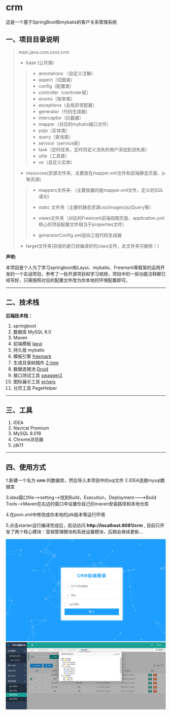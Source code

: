 # crm
这是一个基于SpringBoot和mybatis的客户关系管理系统
## 一、项目目录说明

>main.java.com.xxxx.crm
>
>* base (公共类)
>
> >+ annotations （自定义注解）
> >+ aspect（切面类）
> >+ config（配置类）
> >+ controller（controler层）
> >+ enums（枚举类）
> >+ exceptions（全局异常配置）
> >+ generator（代码生成器）
> >+ interceptor（拦截器）
> >+ mapper（对应的mybatis接口文件）
> >+ pojo（实体类）
> >+ query（查询类）
> >+ service（service层）
> >+ task（定时任务，定时将定义流失的用户添加到流失表）
> >+ utils（工具类）
> >+ vo（自定义实体）
> >
> >
>
>* resources(资源文件夹，主要放在mapper.xml文件和前端静态页面、js等资源)
>
> >- mappers文件夹-（主要放置的是mapper.xml文件，定义的SQL语句）
> >
> >- static 文件夹（主要的静态资源css/images/js/jQuery等）
> >- views文件夹（对应的Freemark前端视图页面、application.yml核心的项目配置文件相当于properties文件）
> >- generatorConfig.xml逆向工程代码生成器
>
>* target文件夹(存放的是已经编译好的class文件，此文件夹可删除！)

**声明:**

​    本项目是个人为了学习springboot和Layui、mybatis、Freemark等框架的运用开发的一个实战项目，参考了一些开源项目和学习视频，项目中的一些功能注释都已经写好，只需按照对应的配置文件改为你本地的环境配置即可。

***

## 二、技术栈

**后端技术栈：**

1. springboot
2. 数据库 MySQL 8.0
3. Maven
4. 前端模板 [layui](http://www.layui.com/doc)
5. 持久层 mybatis
6. 模板引擎 [freemark](http://freemarker.foofun.cn/)
7. 生成目录树插件 [Z-tree](http://www.treejs.cn/v3/faq.php#_206)
8. 数据连接池 [Druid](https://github.com/alibaba/druid/)
9. 接口测试工具 [swagger2](https://swagger.io/)
10. 图标展示工具 [echars](https://echarts.apache.org/zh/index.html)
11. 分页工具 PageHelper

***

## 三、工具

1. IDEA
2. Navicat  Premium
3. MySQL 8.018
4. Chrome浏览器
5. jdk11

***

## 四、使用方式

1.新建一个名为 **crm** 的数据库，然后导入本项目中的sql文件
2.IDEA连接mysql数据库

3.idea窗口file-->setting-->找到Build，Execution，Deployment--->Build Tools-->Maven在右边的窗口中设置你自己的maven安装路径和本地仓库

4.在pom.xml中修改成你本地的jdk版本等运行环境

5.点击starter运行编译完成后，启动访问 **http://localhost:8081/crm** , 目前只开发了两个核心模块：营销管理模块和系统设置模块，后期会继续更新...

![登录截图](https://github.com/Ford-gxq/crm/blob/main/screenshot/tu01.jpg)
![角色管理-权限认证](https://github.com/Ford-gxq/crm/blob/main/screenshot/tu04.jpg)
